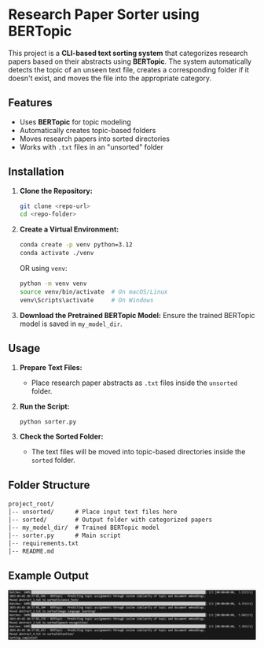 # Research Paper Sorter using BERTopic

This project is a **CLI-based text sorting system** that categorizes research papers based on their abstracts using **BERTopic**. The system automatically detects the topic of an unseen text file, creates a corresponding folder if it doesn't exist, and moves the file into the appropriate category.

## Features
- Uses **BERTopic** for topic modeling
- Automatically creates topic-based folders
- Moves research papers into sorted directories
- Works with `.txt` files in an "unsorted" folder

## Installation

1. **Clone the Repository:**
   ```bash
   git clone <repo-url>
   cd <repo-folder>
   ```

2. **Create a Virtual Environment:**
   ```bash
   conda create -p venv python=3.12
   conda activate ./venv
   ```
   OR using `venv`:
   ```bash
   python -m venv venv
   source venv/bin/activate  # On macOS/Linux
   venv\Scripts\activate     # On Windows
   ```

4. **Download the Pretrained BERTopic Model:**
   Ensure the trained BERTopic model is saved in `my_model_dir`.

## Usage

1. **Prepare Text Files:**
   - Place research paper abstracts as `.txt` files inside the `unsorted` folder.

2. **Run the Script:**
   ```bash
   python sorter.py
   ```

3. **Check the Sorted Folder:**
   - The text files will be moved into topic-based directories inside the `sorted` folder.

## Folder Structure
```
project_root/
│-- unsorted/      # Place input text files here
│-- sorted/        # Output folder with categorized papers
│-- my_model_dir/  # Trained BERTopic model
│-- sorter.py      # Main script
│-- requirements.txt
│-- README.md
```

## Example Output
![Output Screenshot](assets/output.PNG)


